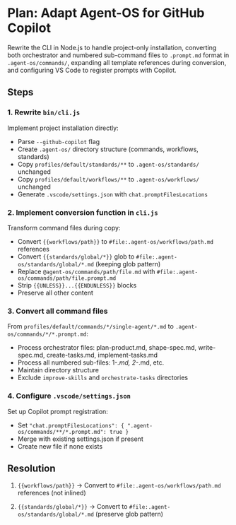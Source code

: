 # Plan: Adapt Agent-OS for GitHub Copilot

Rewrite the CLI in Node.js to handle project-only installation, converting both orchestrator and numbered sub-command files to `.prompt.md` format in `.agent-os/commands/`, expanding all template references during conversion, and configuring VS Code to register prompts with Copilot.

## Steps

### 1. Rewrite `bin/cli.js`

Implement project installation directly:
- Parse `--github-copilot` flag
- Create `.agent-os/` directory structure (commands, workflows, standards)
- Copy `profiles/default/standards/**` to `.agent-os/standards/` unchanged
- Copy `profiles/default/workflows/**` to `.agent-os/workflows/` unchanged
- Generate `.vscode/settings.json` with `chat.promptFilesLocations`

### 2. Implement conversion function in `cli.js`

Transform command files during copy:
- Convert `{{workflows/path}}` to `#file:.agent-os/workflows/path.md` references
- Convert `{{standards/global/*}}` glob to `#file:.agent-os/standards/global/*.md` (keeping glob pattern)
- Replace `@agent-os/commands/path/file.md` with `#file:.agent-os/commands/path/file.prompt.md`
- Strip `{{UNLESS}}...{{ENDUNLESS}}` blocks
- Preserve all other content

### 3. Convert all command files

From `profiles/default/commands/*/single-agent/*.md` to `.agent-os/commands/*/*.prompt.md`:
- Process orchestrator files: plan-product.md, shape-spec.md, write-spec.md, create-tasks.md, implement-tasks.md
- Process all numbered sub-files: 1-*.md, 2-*.md, etc.
- Maintain directory structure
- Exclude `improve-skills` and `orchestrate-tasks` directories

### 4. Configure `.vscode/settings.json`

Set up Copilot prompt registration:
- Set `"chat.promptFilesLocations": { ".agent-os/commands/**/*.prompt.md": true }`
- Merge with existing settings.json if present
- Create new file if none exists

## Resolution

1. `{{workflows/path}}` → Convert to `#file:.agent-os/workflows/path.md` references (not inlined)

2. `{{standards/global/*}}` → Convert to `#file:.agent-os/standards/global/*.md` (preserve glob pattern)
